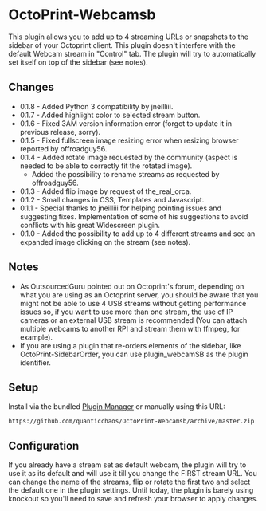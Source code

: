 # OctoPrint-Webcamsb
This plugin allows you to add up to 4 streaming URLs or snapshots to the sidebar of your Octoprint client.
This plugin doesn't interfere with the default Webcam stream in "Control" tab.
The plugin will try to automatically set itself on top of the sidebar (see notes).

## Changes

- 0.1.8 - Added Python 3 compatibility by jneilliii.
- 0.1.7 - Added highlight color to selected stream button. 
- 0.1.6 - Fixed 3AM version information error (forgot to update it in previous release, sorry).
- 0.1.5 - Fixed fullscreen image resizing error when resizing browser reported by offroadguy56.
- 0.1.4 - Added rotate image requested by the community (aspect is needed to be able to correctly fit the rotated image). 
  - Added the possibility to rename streams as requested by offroadguy56.
- 0.1.3 - Added flip image by request of the_real_orca.
- 0.1.2 - Small changes in CSS, Templates and Javascript.
- 0.1.1 - Special thanks to jneilliii for helping pointing issues and suggesting fixes. Implementation of some of his suggestions to avoid conflicts with his great Widescreen plugin.
- 0.1.0 - Added the possibility to add up to 4 different streams and see an expanded image clicking on the stream (see notes). 

## Notes

- As OutsourcedGuru pointed out on Octoprint's forum, depending on what you are using as an Octoprint server, you should be aware that you might not be able to use 4 USB streams without getting performance issues so, if you want to use more than one stream, the use of IP cameras or an external USB stream is recommended (You can attach multiple webcams to another RPI and stream them with ffmpeg, for example).  
- If you are using a plugin that re-orders elements of the sidebar, like OctoPrint-SidebarOrder, you can use plugin_webcamSB as the plugin identifier.

## Setup

Install via the bundled [Plugin Manager](https://github.com/foosel/OctoPrint/wiki/Plugin:-Plugin-Manager)
or manually using this URL:

    https://github.com/quanticchaos/OctoPrint-Webcamsb/archive/master.zip

## Configuration

If you already have a stream set as default webcam, the plugin will try to use it as its default and will use it till you change the FIRST stream URL.
You can change the name of the streams, flip or rotate the first two and select the default one in the plugin settings.
Until today, the plugin is barely using knockout so you'll need to save and refresh your browser to apply changes.
